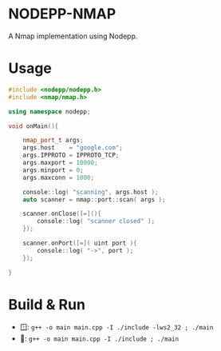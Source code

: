 # NODEPP-NMAP

A Nmap implementation using Nodepp.

# Usage

```cpp
#include <nodepp/nodepp.h>
#include <nmap/nmap.h>

using namespace nodepp;

void onMain(){ 

    nmap_port_t args; 
    args.host    = "google.com";
    args.IPPROTO = IPPROTO_TCP;
    args.maxport = 10000;
    args.minport = 0;
    args.maxconn = 1000;

    console::log( "scanning", args.host );
    auto scanner = nmap::port::scan( args );

    scanner.onClose([=](){
        console::log( "scanner closed" );
    });

    scanner.onPort([=]( uint port ){
        console::log( "->", port );
    });

}
```

# Build & Run

- 🪟: `g++ -o main main.cpp -I ./include -lws2_32 ; ./main`
- 🐧: `g++ -o main main.cpp -I ./include ; ./main`
